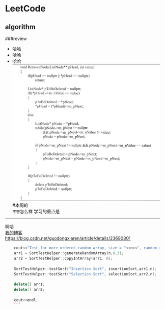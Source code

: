 LeetCode
====
algorithm
----
###review<br>
* 哈哈<br>
* 哈哈
* 哈哈<br>
![](https://github.com/mc-liyanliang/ARTS/blob/master/image/02.%E9%93%BE%E8%A1%A8-%E5%88%A0%E9%99%A4%E8%8A%82%E7%82%B9.jpg)<br>
#本周的<br>
  `不管`怎么样
学习的重点是<br>
---
啊哈<br>
[我的博客](https://blog.csdn.net/guodongxiaren/article/details/23690801)<br>
https://blog.csdn.net/guodongxiaren/article/details/23690801
```Cpp
    cout<<"Test for more ordered random array, size = "<<n<<", random range [0, 3]"<<endl;
    arr1 = SortTestHelper::generateRandomArray(n,0,3);
    arr2 = SortTestHelper::copyIntArray(arr1, n);

    SortTestHelper::testSort("Insertion Sort", insertionSort,arr1,n);
    SortTestHelper::testSort("Selection Sort", selectionSort,arr2,n);

    delete[] arr1;
    delete[] arr2;

    cout<<endl;
    ```
